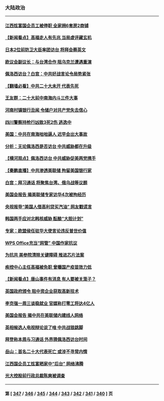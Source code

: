 ### 大陆政治
---
#### [江西炫富国企员工被停职 全家拥6套房2商铺](../../pages/ncid277/n13789862.md) 
#### [【新闻看点】高福走人有先兆 当局虚评藏玄机](../../pages/ncid277/n13789564.md) 
#### [日本2位前防卫大臣率团访台 将拜会蔡英文](../../pages/ncid277/n13789838.md) 
#### [欧议会副议长：与台湾合作 阻乌克兰遭遇重演](../../pages/ncid277/n13789753.md) 
#### [佩洛西访台？白宫：中共好战言论令局势紧张](../../pages/ncid277/n13789687.md) 
#### [【翻墙必看】中共二十大未开 代表先死](../../pages/ncid277/n13789677.md) 
#### [王友群：二十大前中南海内斗三件大事](../../pages/ncid277/n13789729.md) 
#### [河南村镇银行丑闻 令储户对共产党失去信心](../../pages/ncid277/n13789619.md) 
#### [四川警察持枪行凶致3死2伤 逃逸中](../../pages/ncid277/n13789724.md) 
#### [美国：中共在南海咄咄逼人 迟早会出大事故](../../pages/ncid277/n13789655.md) 
#### [分析：无论佩洛西是否访台 中共威胁都在升级](../../pages/ncid277/n13789534.md) 
#### [【横河观点】佩洛西访台 中共威胁促美两党携手](../../pages/ncid277/n13789610.md) 
#### [【秦鹏直播】中共渗透美联储 拘留美国银行家](../../pages/ncid277/n13789607.md) 
#### [白宫：拜习通话 将聚焦台湾、俄乌战等议题](../../pages/ncid277/n13789569.md) 
#### [美国会报告 揭美联储专家访华4次被拘经历](../../pages/ncid277/n13789570.md) 
#### [央视报导“美国人借高利贷买汽油” 网友戳谎言](../../pages/ncid277/n13789551.md) 
#### [韩国两手应对北韩核威胁 酝酿“大胆计划”](../../pages/ncid277/n13789562.md) 
#### [专家：欧盟侯任驻华大使言论违反普世价值](../../pages/ncid277/n13789381.md) 
#### [WPS Office充当“网管” 中国作家抗议](../../pages/ncid277/n13789558.md) 
#### [为抗共 美参院清除关键障碍 推进芯片法案](../../pages/ncid277/n13789542.md) 
#### [疾控中心主任高福被免职 曾曝国产疫苗效力低](../../pages/ncid277/n13789506.md) 
#### [【新闻看点】唐山事件有消息 有人要被关笼子？](../../pages/ncid277/n13788937.md) 
#### [英国政府颁令 阻中资企业获取高新技术](../../pages/ncid277/n13789529.md) 
#### [李克强一周三谈稳就业 官媒称打零工将达4亿人](../../pages/ncid277/n13788931.md) 
#### [美国会报告 揭中共在美联储内建线人网络](../../pages/ncid277/n13789469.md) 
#### [英相候选人电视辩论说了啥 中共战狼跳脚](../../pages/ncid277/n13789383.md) 
#### [拜登称本周与习通话 外界猜佩洛西访台时间](../../pages/ncid277/n13789326.md) 
#### [岳山：首名二十大代表死亡 或涉不寻常内情](../../pages/ncid277/n13789290.md) 
#### [江西国企员工炫富晒家中“后台” 网络沸腾](../../pages/ncid277/n13789277.md) 
#### [光大控股前行政总裁陈爽被调查](../../pages/ncid277/n13789287.md) 

---
#### 第 [ [347](./347.md) / [346](./346.md) / [345](./345.md) / [344](./344.md) / [343](./343.md) / [342](./342.md) / [341](./341.md) / [340](./340.md) ] 页
